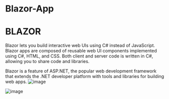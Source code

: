 # Blazor-App
# BLAZOR
Blazor lets you build interactive web UIs using C# instead of JavaScript. Blazor apps are composed of reusable web UI components implemented using C#, HTML, and CSS. Both client and server code is written in C#, allowing you to share code and libraries.

Blazor is a feature of ASP.NET, the popular web development framework that extends the .NET developer platform with tools and libraries for building web apps.
![image](https://user-images.githubusercontent.com/22344432/160770746-51907522-3acb-4ea4-a1ac-fddf75ca579b.png)

![image](https://user-images.githubusercontent.com/22344432/160628698-878d40d5-0008-4a56-95de-348192755927.png)
